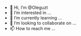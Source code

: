 - 👋 Hi, I’m @Oleguzt
- 👀 I’m interested in ...
- 🌱 I’m currently learning ...
- 💞️ I’m looking to collaborate on ...
- 📫 How to reach me ...

<!---
Oleguzt/Oleguzt is a ✨ special ✨ repository because its `README.md` (this file) appears on your GitHub profile.
You can click the Preview link to take a look at your changes.
--->
